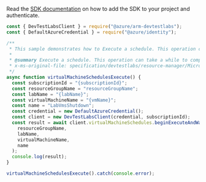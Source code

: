 Read the [SDK documentation](https://github.com/Azure/azure-sdk-for-js/blob/%40azure%2Farm-devtestlabs_4.0.1/sdk/devtestlabs/arm-devtestlabs/README.md) on how to add the SDK to your project and authenticate.

```javascript
const { DevTestLabsClient } = require("@azure/arm-devtestlabs");
const { DefaultAzureCredential } = require("@azure/identity");

/**
 * This sample demonstrates how to Execute a schedule. This operation can take a while to complete.
 *
 * @summary Execute a schedule. This operation can take a while to complete.
 * x-ms-original-file: specification/devtestlabs/resource-manager/Microsoft.DevTestLab/stable/2018-09-15/examples/VirtualMachineSchedules_Execute.json
 */
async function virtualMachineSchedulesExecute() {
  const subscriptionId = "{subscriptionId}";
  const resourceGroupName = "resourceGroupName";
  const labName = "{labName}";
  const virtualMachineName = "{vmName}";
  const name = "LabVmsShutdown";
  const credential = new DefaultAzureCredential();
  const client = new DevTestLabsClient(credential, subscriptionId);
  const result = await client.virtualMachineSchedules.beginExecuteAndWait(
    resourceGroupName,
    labName,
    virtualMachineName,
    name
  );
  console.log(result);
}

virtualMachineSchedulesExecute().catch(console.error);
```
